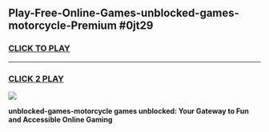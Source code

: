 
## Play-Free-Online-Games-unblocked-games-motorcycle-Premium #0jt29
<h3>
<a href="https://premium.freeplayer.one?title=unblocked-games-motorcycle&ref=8M">CLICK TO PLAY</a></h3>
<hr>

<h3>
<a href="https://premium.freeplayer.one?title=unblocked-games-motorcycle&ref=8M">CLICK 2 PLAY</a>
  
</h3>

<a href="https://premium.freeplayer.one?title=unblocked-games-motorcycle&ref=8M"><img src="https://clearcache.store/games.png"></a>


**unblocked-games-motorcycle games unblocked: Your Gateway to Fun and Accessible Online Gaming**
